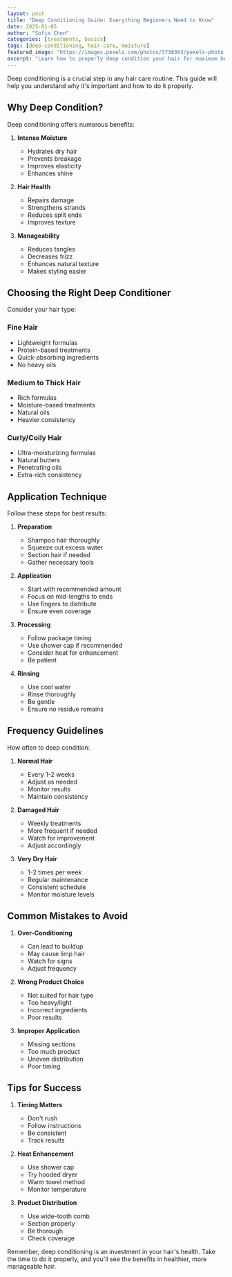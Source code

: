 ```yaml
---
layout: post
title: "Deep Conditioning Guide: Everything Beginners Need to Know"
date: 2025-01-05
author: "Sofia Chen"
categories: [treatments, basics]
tags: [deep-conditioning, hair-care, moisture]
featured_image: "https://images.pexels.com/photos/3738363/pexels-photo-3738363.jpeg"
excerpt: "Learn how to properly deep condition your hair for maximum benefits and healthier, more manageable locks."
---
```


Deep conditioning is a crucial step in any hair care routine. This guide will help you understand why it's important and how to do it properly.

## Why Deep Condition?

Deep conditioning offers numerous benefits:

1. **Intense Moisture**
   - Hydrates dry hair
   - Prevents breakage
   - Improves elasticity
   - Enhances shine

2. **Hair Health**
   - Repairs damage
   - Strengthens strands
   - Reduces split ends
   - Improves texture

3. **Manageability**
   - Reduces tangles
   - Decreases frizz
   - Enhances natural texture
   - Makes styling easier

## Choosing the Right Deep Conditioner

Consider your hair type:

### Fine Hair
- Lightweight formulas
- Protein-based treatments
- Quick-absorbing ingredients
- No heavy oils

### Medium to Thick Hair
- Rich formulas
- Moisture-based treatments
- Natural oils
- Heavier consistency

### Curly/Coily Hair
- Ultra-moisturizing formulas
- Natural butters
- Penetrating oils
- Extra-rich consistency

## Application Technique

Follow these steps for best results:

1. **Preparation**
   - Shampoo hair thoroughly
   - Squeeze out excess water
   - Section hair if needed
   - Gather necessary tools

2. **Application**
   - Start with recommended amount
   - Focus on mid-lengths to ends
   - Use fingers to distribute
   - Ensure even coverage

3. **Processing**
   - Follow package timing
   - Use shower cap if recommended
   - Consider heat for enhancement
   - Be patient

4. **Rinsing**
   - Use cool water
   - Rinse thoroughly
   - Be gentle
   - Ensure no residue remains

## Frequency Guidelines

How often to deep condition:

1. **Normal Hair**
   - Every 1-2 weeks
   - Adjust as needed
   - Monitor results
   - Maintain consistency

2. **Damaged Hair**
   - Weekly treatments
   - More frequent if needed
   - Watch for improvement
   - Adjust accordingly

3. **Very Dry Hair**
   - 1-2 times per week
   - Regular maintenance
   - Consistent schedule
   - Monitor moisture levels

## Common Mistakes to Avoid

1. **Over-Conditioning**
   - Can lead to buildup
   - May cause limp hair
   - Watch for signs
   - Adjust frequency

2. **Wrong Product Choice**
   - Not suited for hair type
   - Too heavy/light
   - Incorrect ingredients
   - Poor results

3. **Improper Application**
   - Missing sections
   - Too much product
   - Uneven distribution
   - Poor timing

## Tips for Success

1. **Timing Matters**
   - Don't rush
   - Follow instructions
   - Be consistent
   - Track results

2. **Heat Enhancement**
   - Use shower cap
   - Try hooded dryer
   - Warm towel method
   - Monitor temperature

3. **Product Distribution**
   - Use wide-tooth comb
   - Section properly
   - Be thorough
   - Check coverage

Remember, deep conditioning is an investment in your hair's health. Take the time to do it properly, and you'll see the benefits in healthier, more manageable hair.